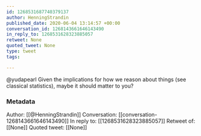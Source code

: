 ```yaml
---
id: 1268531687740379137
author: HenningStrandin
published_date: 2020-06-04 13:14:57 +00:00
conversation_id: 1268143661646143490
in_reply_to: 1268531628323885057
retweet: None
quoted_tweet: None
type: tweet
tags:

---
```


@yudapearl Given the implications for how we reason about things (see classical statistics), maybe it should matter to you?

### Metadata

Author: [[@HenningStrandin]]
Conversation: [[conversation-1268143661646143490]]
In reply to: [[1268531628323885057]]
Retweet of: [[None]]
Quoted tweet: [[None]]
